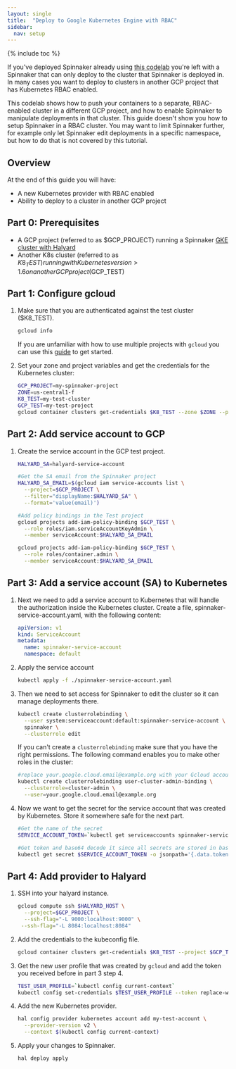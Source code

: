 ```yaml
---
layout: single
title:  "Deploy to Google Kubernetes Engine with RBAC"
sidebar:
  nav: setup
---
```


{% include toc %}

If you've deployed Spinnaker already using [this
codelab](/setup/quickstart/halyard-gke) you're left with a Spinnaker that can only deploy to the cluster that Spinnaker is deployed in.
In many cases you want to deploy to clusters in another GCP project that has Kubernetes RBAC enabled.

This codelab shows how to push your containers to a separate, RBAC-enabled cluster in a different GCP project, and how to enable Spinnaker to manipulate deployments in that cluster.
This guide doesn't show you how to setup Spinnaker in a RBAC cluster.
You may want to limit Spinnaker further, for example only let Spinnaker edit deployments in a specific namespace, but how to do that is not covered by this tutorial.

## Overview

At the end of this guide you will have:

* A new Kubernetes provider with RBAC enabled
* Ability to deploy to a cluster in another GCP project

## Part 0: Prerequisites

* A GCP project (referred to as $GCP_PROJECT) running a Spinnaker [GKE cluster with Halyard](/setup/quickstart/halyard-gke/)
* Another K8s cluster (referred to as $K8_TEST) running with Kubernetes version > 1.6 on another GCP project ($GCP_TEST)

## Part 1: Configure gcloud

1. Make sure that you are authenticated against the test cluster ($K8_TEST). 

   ```bash
   gcloud info
   ```

   If you are unfamiliar with how to use multiple projects with ```gcloud``` you can use this [guide](https://cloud.google.com/sdk/docs/managing-configurations) to get started.

2. Set your zone and project variables and get the credentials for the Kubernetes cluster:

   ```bash
   GCP_PROJECT=my-spinnaker-project
   ZONE=us-central1-f
   K8_TEST=my-test-cluster
   GCP_TEST=my-test-project
   gcloud container clusters get-credentials $K8_TEST --zone $ZONE --project $GCP_TEST
   ```

## Part 2: Add service account to GCP

1. Create the service account in the GCP test project.

   ```bash
   HALYARD_SA=halyard-service-account

   #Get the SA email from the Spinnaker project
   HALYARD_SA_EMAIL=$(gcloud iam service-accounts list \
     --project=$GCP_PROJECT \
     --filter="displayName:$HALYARD_SA" \
     --format='value(email)')

   #Add policy bindings in the Test project
   gcloud projects add-iam-policy-binding $GCP_TEST \
     --role roles/iam.serviceAccountKeyAdmin \
     --member serviceAccount:$HALYARD_SA_EMAIL

   gcloud projects add-iam-policy-binding $GCP_TEST \
     --role roles/container.admin \
     --member serviceAccount:$HALYARD_SA_EMAIL
   ``` 

## Part 3: Add a service account (SA) to Kubernetes

1. Next we need to add a service account to Kubernetes that will handle the authorization inside the Kubernetes cluster.
   Create a file, spinnaker-service-account.yaml, with the following content:

   ```yaml
   apiVersion: v1
   kind: ServiceAccount
   metadata:
     name: spinnaker-service-account
     namespace: default
   ```

2. Apply the service account

   ```bash
   kubectl apply -f ./spinnaker-service-account.yaml
   ```

3. Then we need to set access for Spinnaker to edit the cluster so it can manage deployments there.

   ```bash
   kubectl create clusterrolebinding \
     --user system:serviceaccount:default:spinnaker-service-account \
     spinnaker \
     --clusterrole edit
   ```
    
   If you can't create a ```clusterrolebinding``` make sure that you have the right permissions.
   The following command enables you to make other roles in the cluster:

   ```bash
   #replace your.google.cloud.email@example.org with your Gcloud account
   kubectl create clusterrolebinding user-cluster-admin-binding \
     --clusterrole=cluster-admin \
     --user=your.google.cloud.email@example.org
   ```
      
4. Now we want to get the secret for the service account that was created by Kubernetes. 
   Store it somewhere safe for the next part.

   ```bash
   #Get the name of the secret
   SERVICE_ACCOUNT_TOKEN=`kubectl get serviceaccounts spinnaker-service-account -o jsonpath='{.secrets[0].name}'`

   #Get token and base64 decode it since all secrets are stored in base64 in Kubernetes and store it somewhere safe for later use
   kubectl get secret $SERVICE_ACCOUNT_TOKEN -o jsonpath='{.data.token}' | base64 --decode
   ```

## Part 4: Add provider to Halyard

1. SSH into your halyard instance.

   ```bash
   gcloud compute ssh $HALYARD_HOST \
     --project=$GCP_PROJECT \
     --ssh-flag="-L 9000:localhost:9000" \
    --ssh-flag="-L 8084:localhost:8084"
   ```

2. Add the credentials to the kubeconfig file.

   ```bash
   gcloud container clusters get-credentials $K8_TEST --project $GCP_TEST --zone us-central1-f
   ```

3. Get the new user profile that was created by ```gcloud``` and add the token you received before in part 3 step 4.

   ```bash
   TEST_USER_PROFILE=`kubectl config current-context`
   kubectl config set-credentials $TEST_USER_PROFILE --token replace-with-your-token-here
   ```

4. Add the new Kubernetes provider.

   ```bash
   hal config provider kubernetes account add my-test-account \
     --provider-version v2 \
     --context $(kubectl config current-context)
   ```

5. Apply your changes to Spinnaker.

   ```bash
   hal deploy apply
   ```
